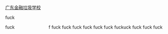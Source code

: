 <body>
<a href="http://www.gduf.edu.cn/" target="new">广东金融垃圾学校 </a>
  <p>fuck</p>
fuck
 <img src=" https://kyngb.github.io/kyngb/Desert.jpg" width="100" height="10" /> 
f
fuck
fuck
fuck
fuck
fuck
fuck
fuckuck
fuck
fuck
fuck
<img src=" https://kyngb.github.io/kyngb/Chrysanthemum.jpg" width="100" height="10" />
</body>
